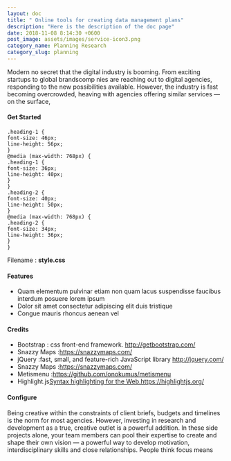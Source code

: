 ```yaml
---
layout: doc
title: " Online tools for creating data management plans"
description: "Here is the description of the doc page"
date: 2018-11-08 8:14:30 +0600
post_image: assets/images/service-icon3.png
category_name: Planning Research
category_slug: planning
---
```



<p>Modern  no secret that the digital industry is booming. From exciting startups to global brandscomp nies are reaching out to digital agencies, responding to the new possibilities available. However, the industry is fast becoming overcrowded, heaving with agencies offering similar services — on the surface, </p>
<h4 class="heading-4">Get Started</h4>
<pre><code class="language-css">.heading-1 {
font-size: 46px;
line-height: 56px;
}
@media (max-width: 768px) {
.heading-1 {
font-size: 36px;
line-height: 40px;
}
}
.heading-2 {
font-size: 40px;
line-height: 50px;
}
@media (max-width: 768px) {
.heading-2 {
font-size: 34px;
line-height: 36px;
}
}</code></pre>
<p>Filename : <strong>style.css</strong></p>
<h4 class="heading-4">Features 
</h4>
<ul class="unorder-list">
    <li>Quam elementum pulvinar etiam non quam lacus suspendisse faucibus interdum posuere lorem ipsum</li>
    <li>Dolor sit amet consectetur adipiscing elit duis tristique </li>
    <li>Congue mauris rhoncus aenean vel </li>
</ul>
<h4 class="heading-4">Credits</h4>
<ul class="order-list">
    <li>Bootstrap : css front-end framework. <a href="#">http://getbootstrap.com/</a></li>
    <li>Snazzy Maps :<a href="#">https://snazzymaps.com/</a></li>
    <li>jQuery :fast, small, and feature-rich JavaScript library <a href="#">http://jquery.com/</a></li>
    <li>Snazzy Maps :<a href="#">https://snazzymaps.com/</a></li>
    <li>Metismenu :<a href="#">https://github.com/onokumus/metismenu</a></li>
    <li>Highlight.js<a href="#">Syntax highlighting for the Web.https://highlightjs.org/</a></li>
</ul>
<h4 class="heading-4">Configure</h4>
<p>Being creative within the constraints of client briefs, budgets and timelines is the norm for most agencies. However, investing in research and development as a true, creative outlet is a powerful addition. In these side projects alone, your team members can pool their expertise to create and shape their own vision — a powerful way to develop motivation, interdisciplinary skills and close relationships. People think focus means
</p>